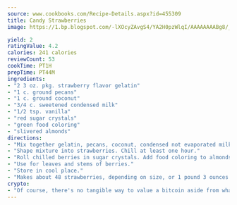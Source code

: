 ```yaml
---
source: www.cookbooks.com/Recipe-Details.aspx?id=455309
title: Candy Strawberries
image: https://1.bp.blogspot.com/-lXOcyZAvgS4/YA2H0pzWlqI/AAAAAAAABg8/_HX4JI-WmFM0Tz684w_qYjP9vBzksmFNgCLcBGAsYHQ/s219/20.png

yield: 2
ratingValue: 4.2
calories: 241 calories
reviewCount: 53
cookTime: PT1H
prepTime: PT44M
ingredients:
- "2 3 oz. pkg. strawberry flavor gelatin"
- "1 c. ground pecans"
- "1 c. ground coconut"
- "3/4 c. sweetened condensed milk"
- "1/2 tsp. vanilla"
- "red sugar crystals"
- "green food coloring"
- "slivered almonds"
directions:
- "Mix together gelatin, pecans, coconut, condensed not evaporated milk and vanilla."
- "Shape mixture into strawberries. Chill at least one hour."
- "Roll chilled berries in sugar crystals. Add food coloring to almonds to tint a delicate green."
- "Use for leaves and stems of berries."
- "Store in cool place."
- "Makes about 48 strawberries, depending on size, or 1 pound 3 ounces."
crypto:
- "Of course, there's no tangible way to value a bitcoin aside from what someone else believes it is worth."
---
```


